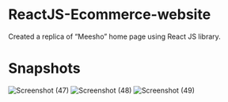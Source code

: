 # ReactJS-Ecommerce-website
Created a replica of “Meesho” home page using React JS library.
# Snapshots
![Screenshot (47)](https://github.com/Rameshchandru/ReactJS-Ecommerce-website/assets/135995217/8df129e8-a5c9-48ed-89cc-56e9cdabd3b3)
![Screenshot (48)](https://github.com/Rameshchandru/ReactJS-Ecommerce-website/assets/135995217/72e9a3ed-d2be-4200-ba5b-40ed3718a7e4)
![Screenshot (49)](https://github.com/Rameshchandru/ReactJS-Ecommerce-website/assets/135995217/7d4666ca-9421-4812-9280-f081bb893c83)
